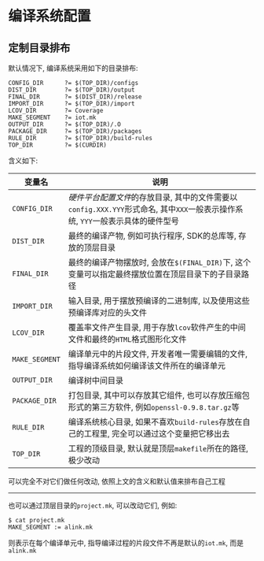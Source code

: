 # 编译系统配置

## 定制目录排布

默认情况下, 编译系统采用如下的目录排布:

    CONFIG_DIR      ?= $(TOP_DIR)/configs
    DIST_DIR        ?= $(TOP_DIR)/output
    FINAL_DIR       ?= $(DIST_DIR)/release
    IMPORT_DIR      ?= $(TOP_DIR)/import
    LCOV_DIR        ?= Coverage
    MAKE_SEGMENT    ?= iot.mk
    OUTPUT_DIR      ?= $(TOP_DIR)/.O
    PACKAGE_DIR     ?= $(TOP_DIR)/packages
    RULE_DIR        ?= $(TOP_DIR)/build-rules
    TOP_DIR         ?= $(CURDIR)

含义如下:

| 变量名            | 说明                                      |
|-------------------|-------------------------------------------|
| `CONFIG_DIR`      | *硬件平台配置文件*的存放目录, 其中的文件需要以`config.XXX.YYY`形式命名, 其中`XXX`一般表示操作系统, `YYY`一般表示具体的硬件型号 |
| `DIST_DIR`        | 最终的编译产物, 例如可执行程序, SDK的总库等, 存放的顶层目录 |
| `FINAL_DIR`       | 最终的编译产物摆放时, 会放在`$(FINAL_DIR)`下, 这个变量可以指定最终摆放位置在顶层目录下的子目录路径 |
| `IMPORT_DIR`      | 输入目录, 用于摆放预编译的二进制库, 以及使用这些预编译库对应的头文件 |
| `LCOV_DIR`        | 覆盖率文件产生目录, 用于存放`lcov`软件产生的中间文件和最终的`HTML`格式图形化文件 |
| `MAKE_SEGMENT`    | 编译单元中的片段文件, 开发者唯一需要编辑的文件, 指导编译系统如何编译该文件所在的编译单元 |
| `OUTPUT_DIR`      | 编译树中间目录 |
| `PACKAGE_DIR`     | 打包目录, 其中可以存放其它组件, 也可以存放压缩包形式的第三方软件, 例如`openssl-0.9.8.tar.gz`等 |
| `RULE_DIR`        | 编译系统核心目录, 如果不喜欢`build-rules`存放在自己的工程里, 完全可以通过这个变量把它移出去 |
| `TOP_DIR`         | 工程的顶级目录, 默认就是顶层`makefile`所在的路径, 极少改动 |

可以完全不对它们做任何改动, 依照上文的含义和默认值来排布自己工程

---
也可以通过顶层目录的`project.mk`, 可以改动它们, 例如:

    $ cat project.mk
    MAKE_SEGMENT := alink.mk

则表示在每个编译单元中, 指导编译过程的片段文件不再是默认的`iot.mk`, 而是`alink.mk`

